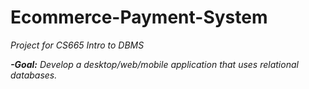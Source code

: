 # Ecommerce-Payment-System
_Project for CS665 Intro to DBMS_

_**-Goal:** Develop a desktop/web/mobile application that uses relational databases._
